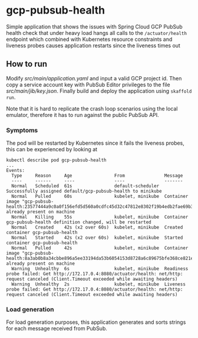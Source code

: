# gcp-pubsub-health

Simple application that shows the issues with Spring Cloud GCP PubSub health check that under heavy load hangs all calls to the `/actuator/health` endpoint which combined with Kubernetes resource constraints and liveness probes causes application restarts since the liveness times out

## How to run
Modify _src/main/application.yaml_ and input a valid GCP project id. Then copy a service account key with PubSub Editor privileges to the file _src/main/jib/key.json_. Finally build and deploy the application using `skaffold run`.

Note that it is hard to replicate the crash loop scenarios using the local emulator, therefore it has to run against the public PubSub API.

### Symptoms
The pod will be restarted by Kubernetes since it fails the liveness probes, this can be experienced by looking at 

```
kubectl describe pod gcp-pubsub-health
...
Events:
  Type     Reason     Age                From               Message
  ----     ------     ----               ----               -------
  Normal   Scheduled  61s                default-scheduler  Successfully assigned default/gcp-pubsub-health to minikube
  Normal   Pulled     60s                kubelet, minikube  Container image "gcp-pubsub-health:23577444a9c0a0f156efd5d560a0cdfc45d32c47812e8302f19b4edb2fae69b3" already present on machine
  Normal   Killing    55s                kubelet, minikube  Container gcp-pubsub-health definition changed, will be restarted
  Normal   Created    42s (x2 over 60s)  kubelet, minikube  Created container gcp-pubsub-health
  Normal   Started    42s (x2 over 60s)  kubelet, minikube  Started container gcp-pubsub-health
  Normal   Pulled     42s                kubelet, minikube  Container image "gcp-pubsub-health:8a3ab0b8a34cbbe896a5ee33194da53b6054153d8728a6c89675bfe368ce821e" already present on machine
  Warning  Unhealthy  6s                 kubelet, minikube  Readiness probe failed: Get http://172.17.0.4:8080/actuator/health: net/http: request canceled (Client.Timeout exceeded while awaiting headers)
  Warning  Unhealthy  2s                 kubelet, minikube  Liveness probe failed: Get http://172.17.0.4:8080/actuator/health: net/http: request canceled (Client.Timeout exceeded while awaiting headers)
```

### Load generation
For load generation purposes, this application generates and sorts strings for each message received from PubSub.


